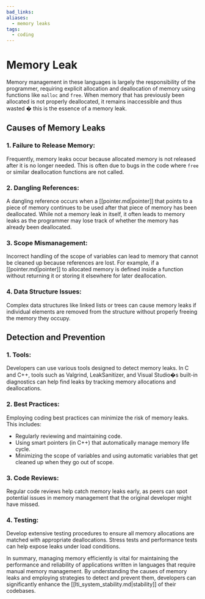```yaml
---
bad_links:
aliases:
  - memory leaks
tags:
  - coding
---
```

# Memory Leak

Memory management in these languages is largely the responsibility of the programmer, requiring explicit allocation and deallocation of memory using functions like `malloc` and `free`. When memory that has previously been allocated is not properly deallocated, it remains inaccessible and thus wasted � this is the essence of a memory leak.

## Causes of Memory Leaks

### 1. Failure to Release Memory:
   Frequently, memory leaks occur because allocated memory is not released after it is no longer needed. This is often due to bugs in the code where `free` or similar deallocation functions are not called.

### 2. Dangling References:
   A dangling reference occurs when a [[pointer.md|pointer]] that points to a piece of memory continues to be used after that piece of memory has been deallocated. While not a memory leak in itself, it often leads to memory leaks as the programmer may lose track of whether the memory has already been deallocated.

### 3. Scope Mismanagement:
   Incorrect handling of the scope of variables can lead to memory that cannot be cleaned up because references are lost. For example, if a [[pointer.md|pointer]] to allocated memory is defined inside a function without returning it or storing it elsewhere for later deallocation.

### 4. Data Structure Issues:
   Complex data structures like linked lists or trees can cause memory leaks if individual elements are removed from the structure without properly freeing the memory they occupy.

## Detection and Prevention

### 1. Tools:
   Developers can use various tools designed to detect memory leaks. In C and C++, tools such as Valgrind, LeakSanitizer, and Visual Studio�s built-in diagnostics can help find leaks by tracking memory allocations and deallocations.

### 2. Best Practices:
   Employing coding best practices can minimize the risk of memory leaks. This includes:
   - Regularly reviewing and maintaining code.
   - Using smart pointers (in C++) that automatically manage memory life cycle.
   - Minimizing the scope of variables and using automatic variables that get cleaned up when they go out of scope.

### 3. Code Reviews:
   Regular code reviews help catch memory leaks early, as peers can spot potential issues in memory management that the original developer might have missed.

### 4. Testing:
   Develop extensive testing procedures to ensure all memory allocations are matched with appropriate deallocations. Stress tests and performance tests can help expose leaks under load conditions.

In summary, managing memory efficiently is vital for maintaining the performance and reliability of applications written in languages that require manual memory management. By understanding the causes of memory leaks and employing strategies to detect and prevent them, developers can significantly enhance the [[lti_system_stability.md|stability]] of their codebases.
